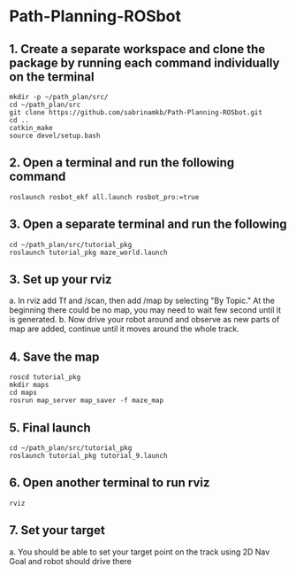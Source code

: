 # Path-Planning-ROSbot

## 1. Create a separate workspace and clone the package by running each command individually on the terminal
```
mkdir -p ~/path_plan/src/
cd ~/path_plan/src
git clone https://github.com/sabrinamkb/Path-Planning-ROSbot.git
cd ..
catkin_make 
source devel/setup.bash
```

## 2. Open a terminal and run the following command
```
roslaunch rosbot_ekf all.launch rosbot_pro:=true
```

## 3. Open a separate terminal and run the following
```
cd ~/path_plan/src/tutorial_pkg
roslaunch tutorial_pkg maze_world.launch
```

## 3. Set up your rviz
a. In rviz add Tf and /scan, then add /map by selecting "By Topic." At the beginning there could be no map, you may need to wait few second until it is generated.
b. Now drive your robot around and observe as new parts of map are added, continue until it moves around the whole track.

## 4. Save the map
```
roscd tutorial_pkg
mkdir maps
cd maps
rosrun map_server map_saver -f maze_map
```

## 5. Final launch
```
cd ~/path_plan/src/tutorial_pkg
roslaunch tutorial_pkg tutorial_9.launch 
```

## 6. Open another terminal to run rviz
```
rviz
```

## 7. Set your target
a. You should be able to set your target point on the track using 2D Nav Goal and robot should drive there
